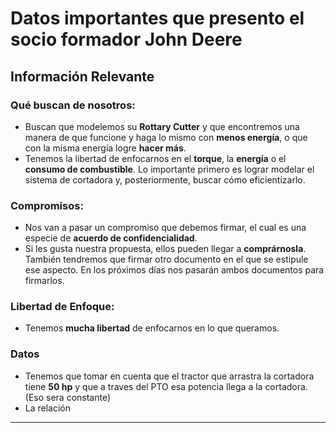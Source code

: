 # Datos importantes que presento el socio formador John Deere

## Información Relevante

### Qué buscan de nosotros:
- Buscan que modelemos su **Rottary Cutter** y que encontremos una manera de que funcione y haga lo mismo con **menos energía**, o que con la misma energía logre **hacer más**.
- Tenemos la libertad de enfocarnos en el **torque**, la **energía** o el **consumo de combustible**. Lo importante primero es lograr modelar el sistema de cortadora y, posteriormente, buscar cómo eficientizarlo.

### Compromisos:
- Nos van a pasar un compromiso que debemos firmar, el cual es una especie de **acuerdo de confidencialidad**.
- Si les gusta nuestra propuesta, ellos pueden llegar a **comprárnosla**. También tendremos que firmar otro documento en el que se estipule ese aspecto. En los próximos días nos pasarán ambos documentos para firmarlos.

### Libertad de Enfoque:
- Tenemos **mucha libertad** de enfocarnos en lo que queramos.

### Datos
- Tenemos que tomar en cuenta que el tractor que arrastra la cortadora tiene **50 hp** y que a traves del PTO esa potencia llega a la cortadora. (Eso sera constante)
- La relación 
---




